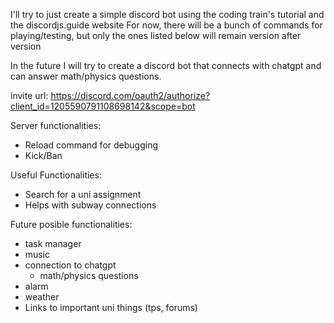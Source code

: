 I'll try to just create a simple discord bot using the coding train's tutorial and the discordjs.guide website
For now, there will be a bunch of commands for playing/testing, but only the ones listed below will remain version after version

In the future I will try to create a discord bot that connects with chatgpt and can answer math/physics questions.

invite url: https://discord.com/oauth2/authorize?client_id=1205590791108698142&scope=bot

Server functionalities:
- Reload command for debugging
- Kick/Ban

Useful Functionalities:
- Search for a uni assignment
- Helps with subway connections


Future posible functionalities:
- task manager
- music
- connection to chatgpt
	- math/physics questions
- alarm
- weather
- Links to important uni things (tps, forums)